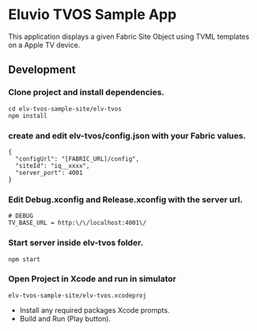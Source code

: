 # Eluvio TVOS Sample App

This application displays a given Fabric Site Object using TVML templates on a Apple TV device.

## Development

### Clone project and install dependencies.

```
cd elv-tvos-sample-site/elv-tvos
npm install

```

### create and edit elv-tvos/config.json with your Fabric values.

```
{
  "configUrl": "[FABRIC_URL]/config",
  "siteId": "iq__xxxx",
  "server_port": 4001
}

```

### Edit Debug.xconfig and Release.xconfig with the server url.

```
# DEBUG
TV_BASE_URL = http:\/\/localhost:4001\/

```

### Start server inside elv-tvos folder.

```
npm start
```

### Open Project in Xcode and run in simulator

```
elv-tvos-sample-site/elv-tvos.xcodeproj
```

- Install any required packages Xcode prompts.
- Build and Run (Play button).
